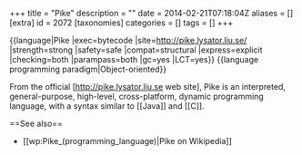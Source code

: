 +++
title = "Pike"
description = ""
date = 2014-02-21T07:18:04Z
aliases = []
[extra]
id = 2072
[taxonomies]
categories = []
tags = []
+++

{{language|Pike
|exec=bytecode
|site=http://pike.lysator.liu.se/
|strength=strong
|safety=safe
|compat=structural
|express=explicit
|checking=both
|parampass=both
|gc=yes
|LCT=yes}}
{{language programming paradigm|Object-oriented}}

From the official [http://pike.lysator.liu.se web site], Pike is an interpreted, general-purpose, high-level, cross-platform, dynamic programming language, with a syntax similar to [[Java]] and [[C]].

==See also==
* [[wp:Pike_(programming_language)|Pike on Wikipedia]]
